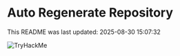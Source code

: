 # Auto Regenerate Repository

This README was last updated: 2025-08-30 15:07:32

 ![TryHackMe](https://tryhackme.com/badge/533634)